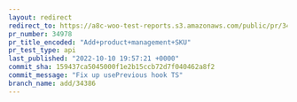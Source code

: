 ```yaml
---
layout: redirect
redirect_to: https://a8c-woo-test-reports.s3.amazonaws.com/public/pr/34978/api/index.html
pr_number: 34978
pr_title_encoded: "Add+product+management+SKU"
pr_test_type: api
last_published: "2022-10-10 19:57:21 +0000"
commit_sha: 159437ca5045000f1e2b15ccb72d7f040462a8f2
commit_message: "Fix up usePrevious hook TS"
branch_name: add/34386
---
```

